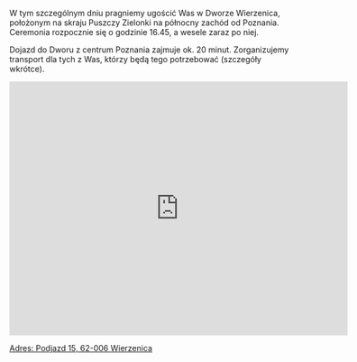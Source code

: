 W tym szczególnym dniu pragniemy ugościć Was w Dworze Wierzenica, położonym na skraju Puszczy Zielonki na północny zachód od Poznania. Ceremonia rozpocznie się o godzinie 16.45, a wesele zaraz po niej.

Dojazd do Dworu z centrum Poznania zajmuje ok. 20 minut. Zorganizujemy transport dla tych z Was, którzy będą tego potrzebować (szczegóły wkrótce). 

<iframe src="https://www.google.com/maps/embed?pb=!1m18!1m12!1m3!1d2430.9595998190443!2d17.0716221!3d52.4617591!2m3!1f0!2f0!3f0!3m2!1i1024!2i768!4f13.1!3m3!1m2!1s0x47045dd6f5ec7245%3A0x52be7a31583e30dc!2sDw%C3%B3r%20Wierzenica!5e0!3m2!1sen!2sus!4v1671822575050!5m2!1sen!2sus" width="600" height="450" style="border:0;" allowfullscreen="" loading="lazy" referrerpolicy="no-referrer-when-downgrade"></iframe>

[Adres: Podjazd 15, 62-006 Wierzenica](https://goo.gl/maps/JTxa8jxmVcrLUeYW7)

